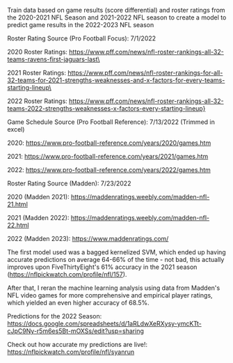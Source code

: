 Train data based on game results (score differential) and roster ratings from the 2020-2021 NFL Season and 2021-2022 NFL season to create a model to predict game results in the 2022-2023 NFL season

Roster Rating Source (Pro Football Focus):
7/1/2022

2020 Roster Ratings:
https://www.pff.com/news/nfl-roster-rankings-all-32-teams-ravens-first-jaguars-last\

2021 Roster Ratings:
https://www.pff.com/news/nfl-roster-rankings-for-all-32-teams-for-2021-strengths-weaknesses-and-x-factors-for-every-teams-starting-lineup\

2022 Roster Ratings:
https://www.pff.com/news/nfl-roster-rankings-all-32-teams-2022-strengths-weaknesses-x-factors-every-starting-lineup}

Game Schedule Source (Pro Football Reference):
7/13/2022 (Trimmed in excel)

2020:
https://www.pro-football-reference.com/years/2020/games.htm

2021:
https://www.pro-football-reference.com/years/2021/games.htm

2022:
https://www.pro-football-reference.com/years/2022/games.htm

Roster Rating Source (Madden):
7/23/2022

2020 (Madden 2021):
https://maddenratings.weebly.com/madden-nfl-21.html

2021 (Madden 2022):
https://maddenratings.weebly.com/madden-nfl-22.html

2022 (Madden 2023):
https://www.maddenratings.com/

The first model used was a bagged kernelized SVM, which ended up having accurate predictions on average 64-66% of the time - not bad, this actually improves upon FiveThirtyEight's 61% accuracy in the 2021 season (https://nflpickwatch.com/profile/nfl/157).

After that, I reran the machine learning analysis using data from Madden's NFL video games for more comprehensive and empirical player ratings, which yielded an even higher accuracy of 68.5%.

Predictions for the 2022 Season:
https://docs.google.com/spreadsheets/d/1aRLdwXeRXysy-ymcKTt-cJpC9Ny-r5m6es5Bt-mOXSs/edit?usp=sharing

Check out how accurate my predictions are live!:
https://nflpickwatch.com/profile/nfl/syanrun
